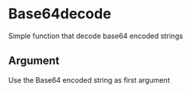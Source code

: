 # Base64decode
Simple function that decode base64 encoded strings 

## Argument
Use the Base64 encoded string as first argument
